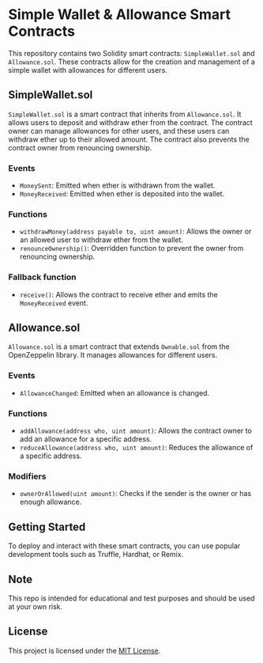 # Simple Wallet & Allowance Smart Contracts

This repository contains two Solidity smart contracts: `SimpleWallet.sol` and `Allowance.sol`. These contracts allow for the creation and management of a simple wallet with allowances for different users.

## SimpleWallet.sol

`SimpleWallet.sol` is a smart contract that inherits from `Allowance.sol`. It allows users to deposit and withdraw ether from the contract. The contract owner can manage allowances for other users, and these users can withdraw ether up to their allowed amount. The contract also prevents the contract owner from renouncing ownership.

### Events

- `MoneySent`: Emitted when ether is withdrawn from the wallet.
- `MoneyReceived`: Emitted when ether is deposited into the wallet.

### Functions

- `withdrawMoney(address payable to, uint amount)`: Allows the owner or an allowed user to withdraw ether from the wallet.
- `renounceOwnership()`: Overridden function to prevent the owner from renouncing ownership.

### Fallback function

- `receive()`: Allows the contract to receive ether and emits the `MoneyReceived` event.

## Allowance.sol

`Allowance.sol` is a smart contract that extends `Ownable.sol` from the OpenZeppelin library. It manages allowances for different users.

### Events

- `AllowanceChanged`: Emitted when an allowance is changed.

### Functions

- `addAllowance(address who, uint amount)`: Allows the contract owner to add an allowance for a specific address.
- `reduceAllowance(address who, uint amount)`: Reduces the allowance of a specific address.

### Modifiers

- `ownerOrAllowed(uint amount)`: Checks if the sender is the owner or has enough allowance.

## Getting Started

To deploy and interact with these smart contracts, you can use popular development tools such as Truffle, Hardhat, or Remix.

## Note

This repo is intended for educational and test purposes and should be used at your own risk.


## License

This project is licensed under the [MIT License](https://opensource.org/license/mit/).
